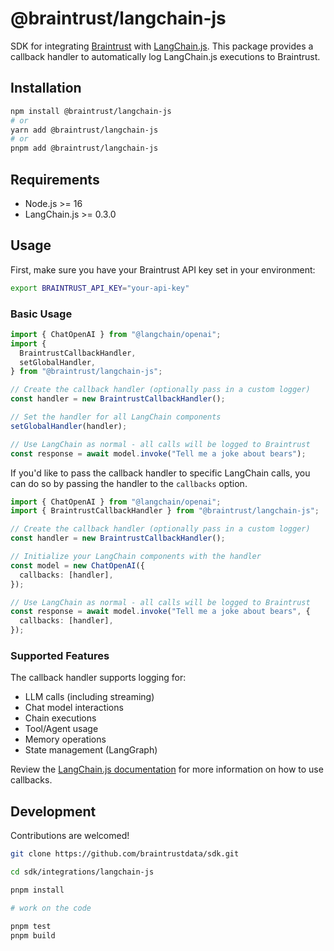 # @braintrust/langchain-js

SDK for integrating [Braintrust](https://braintrust.dev) with [LangChain.js](https://langchain.com/js). This package provides a callback handler to automatically log LangChain.js executions to Braintrust.

## Installation

```bash
npm install @braintrust/langchain-js
# or
yarn add @braintrust/langchain-js
# or
pnpm add @braintrust/langchain-js
```

## Requirements

- Node.js >= 16
- LangChain.js >= 0.3.0

## Usage

First, make sure you have your Braintrust API key set in your environment:

```bash
export BRAINTRUST_API_KEY="your-api-key"
```

### Basic Usage

```typescript
import { ChatOpenAI } from "@langchain/openai";
import {
  BraintrustCallbackHandler,
  setGlobalHandler,
} from "@braintrust/langchain-js";

// Create the callback handler (optionally pass in a custom logger)
const handler = new BraintrustCallbackHandler();

// Set the handler for all LangChain components
setGlobalHandler(handler);

// Use LangChain as normal - all calls will be logged to Braintrust
const response = await model.invoke("Tell me a joke about bears");
```

If you'd like to pass the callback handler to specific LangChain calls, you can do so by passing the handler to the `callbacks` option.

```typescript
import { ChatOpenAI } from "@langchain/openai";
import { BraintrustCallbackHandler } from "@braintrust/langchain-js";

// Create the callback handler (optionally pass in a custom logger)
const handler = new BraintrustCallbackHandler();

// Initialize your LangChain components with the handler
const model = new ChatOpenAI({
  callbacks: [handler],
});

// Use LangChain as normal - all calls will be logged to Braintrust
const response = await model.invoke("Tell me a joke about bears", {
  callbacks: [handler],
});
```

### Supported Features

The callback handler supports logging for:

- LLM calls (including streaming)
- Chat model interactions
- Chain executions
- Tool/Agent usage
- Memory operations
- State management (LangGraph)

Review the [LangChain.js documentation](https://js.langchain.com/docs/how_to/#callbacks) for more information on how to use callbacks.

## Development

Contributions are welcomed!

```bash
git clone https://github.com/braintrustdata/sdk.git

cd sdk/integrations/langchain-js

pnpm install

# work on the code

pnpm test
pnpm build
```
